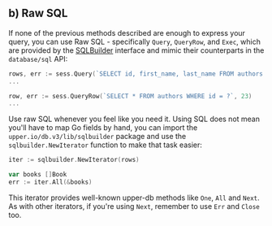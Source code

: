 ## b) Raw SQL

If none of the previous methods described are enough to express your query, you can
use Raw SQL - specifically `Query`, `QueryRow`, and `Exec`, which are provided by the
[SQLBuilder][1] interface and mimic their counterparts in the `database/sql` API:

```go
rows, err := sess.Query(`SELECT id, first_name, last_name FROM authors WHERE last_name = ?`, "Poe")
...

row, err := sess.QueryRow(`SELECT * FROM authors WHERE id = ?`, 23)
...
```

Use raw SQL whenever you feel like you need it. Using SQL does not mean you'll
have to map Go fields by hand, you can import the
`upper.io/db.v3/lib/sqlbuilder` package and use the `sqlbuilder.NewIterator`
function to make that task easier:

```go
iter := sqlbuilder.NewIterator(rows)

var books []Book
err := iter.All(&books)
```

This iterator provides well-known upper-db methods like `One`, `All` and
`Next`. As with other iterators, if you're using `Next`, remember to use `Err`
and `Close` too.

[1]: https://godoc.org/upper.io/db.v3/lib/sqlbuilder#SQLBuilder
